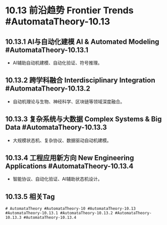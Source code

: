 # 10.13 前沿趋势 Frontier Trends #AutomataTheory-10.13

## 10.13.1 AI与自动化建模 AI & Automated Modeling #AutomataTheory-10.13.1

- AI辅助自动机建模、自动化验证、符号推理。

## 10.13.2 跨学科融合 Interdisciplinary Integration #AutomataTheory-10.13.2

- 自动机理论与生物、神经科学、区块链等领域深度融合。

## 10.13.3 复杂系统与大数据 Complex Systems & Big Data #AutomataTheory-10.13.3

- 大规模状态机、复杂协议、数据驱动自动机建模。

## 10.13.4 工程应用新方向 New Engineering Applications #AutomataTheory-10.13.4

- 智能协议、自动化验证、AI辅助状态机设计。

## 10.13.5 相关Tag

`# AutomataTheory #AutomataTheory-10 #AutomataTheory-10.13 #AutomataTheory-10.13.1 #AutomataTheory-10.13.2 #AutomataTheory-10.13.3 #AutomataTheory-10.13.4`
